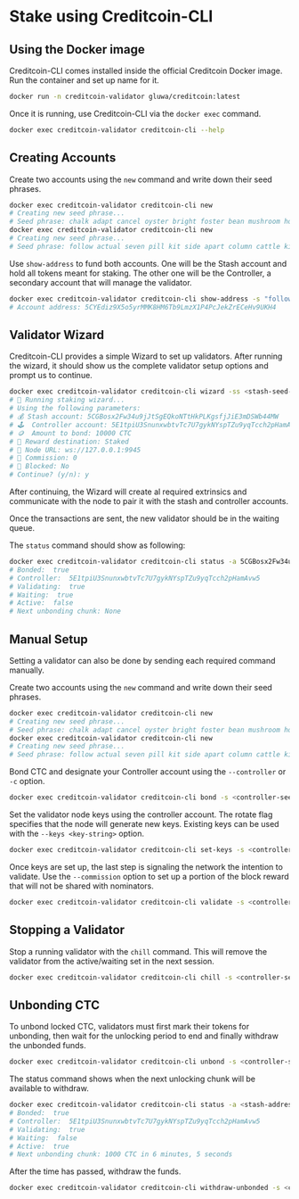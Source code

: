 # Stake using Creditcoin-CLI

## Using the Docker image <a href="#using-a-docker-container" id="using-a-docker-container"></a>

Creditcoin-CLI comes installed inside the official Creditcoin Docker image. Run the container and set up name for it.

```bash
docker run -n creditcoin-validator gluwa/creditcoin:latest
```

Once it is running, use Creditcoin-CLI via the `docker exec` command.

```bash
docker exec creditcoin-validator creditcoin-cli --help
```

## Creating Accounts

Create two accounts using the `new` command and write down their seed phrases.

```bash
docker exec creditcoin-validator creditcoin-cli new
# Creating new seed phrase...
# Seed phrase: chalk adapt cancel oyster bright foster bean mushroom home acquire salon roof
docker exec creditcoin-validator creditcoin-cli new
# Creating new seed phrase...
# Seed phrase: follow actual seven pill kit side apart column cattle kiss fat write
```

Use `show-address` to fund both accounts. One will be the Stash account and hold all tokens meant for staking. The other one will be the Controller, a secondary account that will manage the validator.

```bash
docker exec creditcoin-validator creditcoin-cli show-address -s "follow actual seven pill kit side apart column cattle kiss fat write"
# Account address: 5CYEdiz9X5o5yrMMK8HM6Tb9LmzX1P4PcJekZrECeHv9UKH4
```

## Validator Wizard

Creditcoin-CLI provides a simple Wizard to set up validators. After running the wizard, it should show us the complete validator setup options and prompt us to continue.

```bash
docker exec creditcoin-validator creditcoin-cli wizard -ss <stash-seed-phrase> -cs <controller-seed-phrase> -a <ctc-amount>
# 🧙 Running staking wizard...
# Using the following parameters:
# 💰 Stash account: 5CGBosx2Fw34u9jJtSgEQkoNTtHkPLKgsfjJiE3mDSWb44MW
# 🕹️  Controller account: 5E1tpiU3SnunxwbtvTc7U7gykNYspTZu9yqTcch2pHamAvw5
# 🪙  Amount to bond: 10000 CTC
# 🎁 Reward destination: Staked
# 📡 Node URL: ws://127.0.0.1:9945
# 💸 Commission: 0
# 🔐 Blocked: No
# Continue? (y/n): y
```

After continuing, the Wizard will create al required extrinsics and communicate with the node to pair it with the stash and controller accounts.

Once the transactions are sent, the new validator should be in the waiting queue.

The `status` command should show as following:

```bash
docker exec creditcoin-validator creditcoin-cli status -a 5CGBosx2Fw34u9jJtSgEQkoNTtHkPLKgsfjJiE3mDSWb44MW
# Bonded:  true
# Controller:  5E1tpiU3SnunxwbtvTc7U7gykNYspTZu9yqTcch2pHamAvw5
# Validating:  true
# Waiting:  true
# Active:  false
# Next unbonding chunk: None
```

## Manual Setup

Setting a validator can also be done by sending each required command manually.

Create two accounts using the `new` command and write down their seed phrases.

```bash
docker exec creditcoin-validator creditcoin-cli new
# Creating new seed phrase...
# Seed phrase: chalk adapt cancel oyster bright foster bean mushroom home acquire salon roof
docker exec creditcoin-validator creditcoin-cli new
# Creating new seed phrase...
# Seed phrase: follow actual seven pill kit side apart column cattle kiss fat write
```

Bond CTC and designate your Controller account using the `--controller` or `-c` option.

```bash
docker exec creditcoin-validator creditcoin-cli bond -s <controller-seed-phrase> -c <controller-address> -a <ctc-amount>
```

Set the validator node keys using the controller account. The rotate flag specifies that the node will generate new keys. Existing keys can be used with the `--keys <key-string>` option.

```bash
docker exec creditcoin-validator creditcoin-cli set-keys -s <controller-seed-phrase> --rotate
```

Once keys are set up, the last step is signaling the network the intention to validate. Use the `--commission` option to set up a portion of the block reward that will not be shared with nominators.

```bash
docker exec creditcoin-validator creditcoin-cli validate -s <controller-seed-phrase> --commission <commission-percent>
```

## Stopping a Validator

Stop a running validator with the `chill` command. This will remove the validator from the active/waiting set in the next session.

```bash
docker exec creditcoin-validator creditcoin-cli chill -s <controller-seed-phrase>
```

## Unbonding CTC

To unbond locked CTC, validators must first mark their tokens for unbonding, then wait for the unlocking period to end and finally withdraw the unbonded funds.

```bash
docker exec creditcoin-validator creditcoin-cli unbond -s <controller-seed-phrase> -a <amount>
```

The status command shows when the next unlocking chunk will be available to withdraw.

```bash
docker exec creditcoin-validator creditcoin-cli status -a <stash-address>
# Bonded:  true
# Controller:  5E1tpiU3SnunxwbtvTc7U7gykNYspTZu9yqTcch2pHamAvw5
# Validating:  true
# Waiting:  false
# Active:  true
# Next unbonding chunk: 1000 CTC in 6 minutes, 5 seconds
```

After the time has passed, withdraw the funds.

```bash
docker exec creditcoin-validator creditcoin-cli withdraw-unbonded -s <controller-seed-phrase>
```
